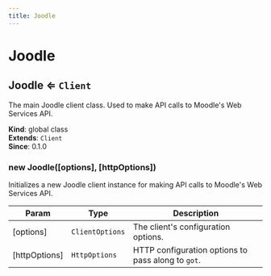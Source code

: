 ```yaml
---
title: Joodle
---
```


# Joodle

<a name="Joodle"></a>

## Joodle ⇐ <code>Client</code>
The main Joodle client class. Used to make API calls to Moodle's Web Services API.

**Kind**: global class  
**Extends**: <code>Client</code>  
**Since**: 0.1.0  
<a name="new_Joodle_new"></a>

### new Joodle([options], [httpOptions])
Initializes a new Joodle client instance for making API calls to Moodle's Web Services API.


| Param | Type | Description |
| --- | --- | --- |
| [options] | <code>ClientOptions</code> | The client's configuration options. |
| [httpOptions] | <code>HttpOptions</code> | HTTP configuration options to pass along to `got`. |


